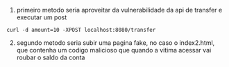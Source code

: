 1) primeiro metodo seria aproveitar da vulnerabilidade da api de transfer e executar um post

```
curl -d amount=10 -XPOST localhost:8080/transfer
```

2) segundo metodo seria subir uma pagina fake, no caso o index2.html, que contenha um codigo malicioso que quando a vitima acessar vai roubar o saldo da conta 
